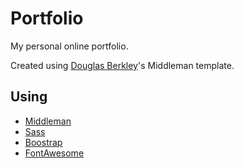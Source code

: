 # Portfolio
My personal online portfolio.

Created using [Douglas Berkley](https://github.com/dmbf29)'s Middleman template.

## Using

- [Middleman](https://middlemanapp.com)
- [Sass](https://sass-lang.com)
- [Boostrap](https://getbootstrap.com/docs/5.0/getting-started/introduction/)
- [FontAwesome](https://fontawesome.com/icons)
